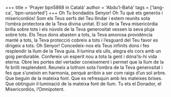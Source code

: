 +++
title = 'Prayer bpn5868 in Català'
author = 'Abdu'l-Bahá'
tags = ['lang-ca', 'bpn-unsorted']
+++
Oh Tu bondadós Senyor! Oh Tu què ets generós i misericordiós! Som els Teus serfs del Teu llindar i estem reunits sota l’ombra protectora de la Teva divina unitat. El sol de la Teva misericòrdia brilla sobre tots i els núvols de la Teva generositat vessen la seva pluja sobre tots. Els Teus dons abasten a tots, la Teva amorosa providència manté a tots, la Teva protecció cobreix a tots i l’esguard del Teu favor es dirigeix a tots. Oh Senyor! Concedeix-nos els Teus infinits dons i fes resplendir la llum de la Teva guia. Il·lumina els ulls, alegra els cors amb un goig perdurable. Confereix un esperit nou a tota la gent i dóna’ls-hi vida eterna. Obre les portes del vertader coneixement i permet que la llum de la fe brilli resplendent. Reuneix a tothom sota l’ombra de la Teva generositat i fes que s’uneixin en harmonia, perquè arribin a ser com raigs d’un sol arbre. Que beguin de la mateixa font. Que es refresquin amb les mateixes brises. Que obtinguin il·luminació de la mateixa font de llum. Tu ets el Donador, el Misericordiós, l’Omnipotent.
